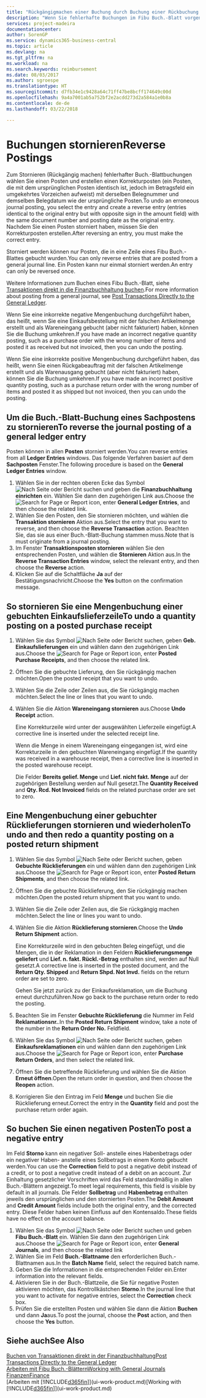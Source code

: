 ```yaml
---
title: "Rückgängigmachen einer Buchung durch Buchung einer Rückbuchung | Microsoft Docs"
description: "Wenn Sie fehlerhafte Buchungen im Fibu Buch.-Blatt vorgenommen haben, können Sie die Funktion verwenden, um die korrekte Buchung mit einem Protokoll zu stornieren."
services: project-madeira
documentationcenter: 
author: SorenGP
ms.service: dynamics365-business-central
ms.topic: article
ms.devlang: na
ms.tgt_pltfrm: na
ms.workload: na
ms.search.keywords: reimbursement
ms.date: 08/03/2017
ms.author: sgroespe
ms.translationtype: HT
ms.sourcegitcommit: d7fb34e1c9428a64c71ff47be8bcff174649c00d
ms.openlocfilehash: 9a4a7001ab5a752bf2e2acdd273d2a584a1e0b8a
ms.contentlocale: de-de
ms.lasthandoff: 03/22/2018

---
```

# <a name="reverse-postings"></a><span data-ttu-id="87019-103">Buchungen stornieren</span><span class="sxs-lookup"><span data-stu-id="87019-103">Reverse Postings</span></span>
<span data-ttu-id="87019-104">Zum Stornieren (Rückgängig machen) fehlerhafter Buch.-Blattbuchungen wählen Sie einen Posten und erstellen einen Korrekturposten (ein Posten, die mit dem ursprünglichen Posten identisch ist, jedoch im Betragsfeld ein umgekehrtes Vorzeichen aufweist) mit derselben Belegnummer und demselben Belegdatum wie der ursprüngliche Posten.</span><span class="sxs-lookup"><span data-stu-id="87019-104">To undo an erroneous journal posting, you select the entry and create a reverse entry (entries identical to the original entry but with opposite sign in the amount field) with the same document number and posting date as the original entry.</span></span> <span data-ttu-id="87019-105">Nachdem Sie einen Posten storniert haben, müssen Sie den Korrekturposten erstellen.</span><span class="sxs-lookup"><span data-stu-id="87019-105">After reversing an entry, you must make the correct entry.</span></span>

<span data-ttu-id="87019-106">Storniert werden können nur Posten, die in eine Zeile eines Fibu Buch.-Blattes gebucht wurden.</span><span class="sxs-lookup"><span data-stu-id="87019-106">You can only reverse entries that are posted from a general journal line.</span></span> <span data-ttu-id="87019-107">Ein Posten kann nur einmal storniert werden.</span><span class="sxs-lookup"><span data-stu-id="87019-107">An entry can only be reversed once.</span></span>

<span data-ttu-id="87019-108">Weitere Informationen zum Buchen eines Fibu Buch.-Blatt, siehe [Transaktionen direkt in die Finanzbuchhaltung buchen](finance-how-post-transactions-directly.md).</span><span class="sxs-lookup"><span data-stu-id="87019-108">For more information about posting from a general journal, see [Post Transactions Directly to the General Ledger](finance-how-post-transactions-directly.md).</span></span>

<span data-ttu-id="87019-109">Wenn Sie eine inkorrekte negative Mengenbuchung durchgeführt haben, das heißt, wenn Sie eine Einkaufsbestellung mit der falschen Artikelmenge erstellt und als Wareneingang gebucht (aber nicht fakturiert) haben, können Sie die Buchung umkehren.</span><span class="sxs-lookup"><span data-stu-id="87019-109">If you have made an incorrect negative quantity posting, such as a purchase order with the wrong number of items and posted it as received but not invoiced, then you can undo the posting.</span></span>

<span data-ttu-id="87019-110">Wenn Sie eine inkorrekte positive Mengenbuchung durchgeführt haben, das heißt, wenn Sie einen Rückgabeauftrag mit der falschen Artikelmenge erstellt und als Warenausgang gebucht (aber nicht fakturiert) haben, können Sie die Buchung umkehren.</span><span class="sxs-lookup"><span data-stu-id="87019-110">If you have made an incorrect positive quantity posting, such as a purchase return order with the wrong number of items and posted it as shipped but not invoiced, then you can undo the posting.</span></span>   

## <a name="to-reverse-the-journal-posting-of-a-general-ledger-entry"></a><span data-ttu-id="87019-111">Um die Buch.-Blatt-Buchung eines Sachpostens zu stornieren</span><span class="sxs-lookup"><span data-stu-id="87019-111">To reverse the journal posting of a general ledger entry</span></span>
<span data-ttu-id="87019-112">Posten können in allen **Posten** storniert werden.</span><span class="sxs-lookup"><span data-stu-id="87019-112">You can reverse entries from all **Ledger Entries** windows.</span></span> <span data-ttu-id="87019-113">Das folgende Verfahren basiert auf dem **Sachposten** Fenster.</span><span class="sxs-lookup"><span data-stu-id="87019-113">The following procedure is based on the **General Ledger Entries** window.</span></span>
1. <span data-ttu-id="87019-114">Wählen Sie in der rechten oberen Ecke das Symbol ![Nach Seite oder Bericht suchen](media/ui-search/search_small.png "Nach Seite oder Bericht suchen") und geben die **Finanzbuchhaltung einrichten** ein. Wählen Sie dann den zugehörigen Link aus.</span><span class="sxs-lookup"><span data-stu-id="87019-114">Choose the ![Search for Page or Report](media/ui-search/search_small.png "Search for Page or Report icon") icon, enter **General Ledger Entries**, and then choose the related link.</span></span>
2. <span data-ttu-id="87019-115">Wählen Sie den Posten, den Sie stornieren möchten, und wählen die **Transaktion stornieren** Aktion aus.</span><span class="sxs-lookup"><span data-stu-id="87019-115">Select the entry that you want to reverse, and then choose the **Reverse Transaction** action.</span></span> <span data-ttu-id="87019-116">Beachten Sie, das sie aus einer Buch.-Blatt-Buchung stammen muss.</span><span class="sxs-lookup"><span data-stu-id="87019-116">Note that is must originate from a journal posting.</span></span>
3. <span data-ttu-id="87019-117">Im Fenster **Transaktionsposten stornieren** wählen Sie den entsprechenden Posten, und wählen die **Stornieren** Aktion aus.</span><span class="sxs-lookup"><span data-stu-id="87019-117">In the **Reverse Transaction Entries** window, select the relevant entry, and then choose the **Reverse** action.</span></span>
4. <span data-ttu-id="87019-118">Klicken Sie auf die Schaltfläche **Ja** auf der Bestätigungsnachricht.</span><span class="sxs-lookup"><span data-stu-id="87019-118">Choose the **Yes** button on the confirmation message.</span></span>

## <a name="to-undo-a-quantity-posting-on-a-posted-purchase-receipt"></a><span data-ttu-id="87019-119">So stornieren Sie eine Mengenbuchung einer gebuchten Einkaufslieferzeile</span><span class="sxs-lookup"><span data-stu-id="87019-119">To undo a quantity posting on a posted purchase receipt</span></span>  

1.  <span data-ttu-id="87019-120">Wählen Sie das Symbol ![Nach Seite oder Bericht suchen](media/ui-search/search_small.png "Symbol Nach Seite oder Bericht suchen"), geben **Geb. Einkaufslieferungen** ein und wählen dann den zugehörigen Link aus.</span><span class="sxs-lookup"><span data-stu-id="87019-120">Choose the ![Search for Page or Report](media/ui-search/search_small.png "Search for Page or Report icon") icon, enter **Posted Purchase Receipts**, and then choose the related link.</span></span>  
2.  <span data-ttu-id="87019-121">Öffnen Sie die gebuchte Lieferung, den Sie rückgängig machen möchten.</span><span class="sxs-lookup"><span data-stu-id="87019-121">Open the posted receipt that you want to undo.</span></span>  
3.  <span data-ttu-id="87019-122">Wählen Sie die Zeile oder Zeilen aus, die Sie rückgängig machen möchten.</span><span class="sxs-lookup"><span data-stu-id="87019-122">Select the line or lines that you want to undo.</span></span>  
4.  <span data-ttu-id="87019-123">Wählen Sie die Aktion **Wareneingang stornieren** aus.</span><span class="sxs-lookup"><span data-stu-id="87019-123">Choose **Undo Receipt** action.</span></span>

    <span data-ttu-id="87019-124">Eine Korrekturzeile wird unter der ausgewählten Lieferzeile eingefügt.</span><span class="sxs-lookup"><span data-stu-id="87019-124">A corrective line is inserted under the selected receipt line.</span></span>  

    <span data-ttu-id="87019-125">Wenn die Menge in einem Wareneingang eingegangen ist, wird eine Korrekturzeile in den gebuchten Wareneingang eingefügt.</span><span class="sxs-lookup"><span data-stu-id="87019-125">If the quantity was received in a warehouse receipt, then a corrective line is inserted in the posted warehouse receipt.</span></span>  

    <span data-ttu-id="87019-126">Die Felder **Bereits gelief. Menge** und **Lief. nicht fakt. Menge** auf der zugehörigen Bestellung werden auf Null gesetzt.</span><span class="sxs-lookup"><span data-stu-id="87019-126">The **Quantity Received** and **Qty. Rcd. Not Invoiced** fields on the related purchase order are set to zero.</span></span>

## <a name="to-undo-and-then-redo-a-quantity-posting-on-a-posted-return-shipment"></a><span data-ttu-id="87019-127">Eine Mengenbuchung einer gebuchter Rücklieferungen stornieren und wiederholen</span><span class="sxs-lookup"><span data-stu-id="87019-127">To undo and then redo a quantity posting on a posted return shipment</span></span>

1.  <span data-ttu-id="87019-128">Wählen Sie das Symbol ![Nach Seite oder Bericht suchen](media/ui-search/search_small.png "Symbol Nach Seite oder Bericht suchen"), geben **Gebuchte Rücklieferungen** ein und wählen dann den zugehörigen Link aus.</span><span class="sxs-lookup"><span data-stu-id="87019-128">Choose the ![Search for Page or Report](media/ui-search/search_small.png "Search for Page or Report icon") icon, enter **Posted Return Shipments**, and then choose the related link.</span></span>  
2.  <span data-ttu-id="87019-129">Öffnen Sie die gebuchte Rücklieferung, den Sie rückgängig machen möchten.</span><span class="sxs-lookup"><span data-stu-id="87019-129">Open the posted return shipment that you want to undo.</span></span>
3. <span data-ttu-id="87019-130">Wählen Sie die Zeile oder Zeilen aus, die Sie rückgängig machen möchten.</span><span class="sxs-lookup"><span data-stu-id="87019-130">Select the line or lines you want to undo.</span></span>  

4.  <span data-ttu-id="87019-131">Wählen Sie die Aktion **Rücklieferung stornieren**.</span><span class="sxs-lookup"><span data-stu-id="87019-131">Choose the **Undo Return Shipment** action.</span></span>  

    <span data-ttu-id="87019-132">Eine Korrekturzeile wird in den gebuchten Beleg eingefügt, und die Mengen, die in der Reklamation in den Feldern **Rücklieferungsmenge geliefert** und **Lief. n. fakt. Rückl.-Betrag** enthalten sind, werden auf Null gesetzt.</span><span class="sxs-lookup"><span data-stu-id="87019-132">A corrective line is inserted in the posted document, and the **Return Qty. Shipped** and **Return Shpd. Not Invd.** fields on the return order are set to zero.</span></span>  

    <span data-ttu-id="87019-133">Gehen Sie jetzt zurück zu der Einkaufsreklamation, um die Buchung erneut durchzuführen.</span><span class="sxs-lookup"><span data-stu-id="87019-133">Now go back to the purchase return order to redo the posting.</span></span>  

5.  <span data-ttu-id="87019-134">Beachten Sie im Fenster **Gebuchte Rücklieferung** die Nummer im Feld **Reklamationsnr.**.</span><span class="sxs-lookup"><span data-stu-id="87019-134">In the **Posted Return Shipment** window, take a note of the number in the **Return Order No.**</span></span> <span data-ttu-id="87019-135">Feld</span><span class="sxs-lookup"><span data-stu-id="87019-135">field.</span></span>  
6.  <span data-ttu-id="87019-136">Wählen Sie das Symbol ![Nach Seite oder Bericht suchen](media/ui-search/search_small.png "Symbol Nach Seite oder Bericht suchen"), geben **Einkaufsreklamationen** ein und wählen dann den zugehörigen Link aus.</span><span class="sxs-lookup"><span data-stu-id="87019-136">Choose the ![Search for Page or Report](media/ui-search/search_small.png "Search for Page or Report icon") icon, enter **Purchase Return Orders**, and then select the related link.</span></span>  
7.  <span data-ttu-id="87019-137">Öffnen Sie die betreffende Rücklieferung und wählen Sie die Aktion **Erneut öffnen**.</span><span class="sxs-lookup"><span data-stu-id="87019-137">Open the return order in question, and then choose the **Reopen** action.</span></span>  
8.  <span data-ttu-id="87019-138">Korrigieren Sie den Eintrag im Feld **Menge** und buchen Sie die Rücklieferung erneut.</span><span class="sxs-lookup"><span data-stu-id="87019-138">Correct the entry in the **Quantity** field and post the purchase return order again.</span></span>  

## <a name="to-post-a-negative-entry"></a><span data-ttu-id="87019-139">So buchen Sie einen negativen Posten</span><span class="sxs-lookup"><span data-stu-id="87019-139">To post a negative entry</span></span>  
<span data-ttu-id="87019-140">Im Feld **Storno** kann ein negativer Soll- anstelle eines Habenbetrags oder ein negativer Haben- anstelle eines Sollbetrags in einem Konto gebucht werden.</span><span class="sxs-lookup"><span data-stu-id="87019-140">You can use the **Correction** field to post a negative debit instead of a credit, or to post a negative credit instead of a debit on an account.</span></span> <span data-ttu-id="87019-141">Zur Einhaltung gesetzlicher Vorschriften wird das Feld standardmäßig in allen Buch.-Blättern angezeigt.</span><span class="sxs-lookup"><span data-stu-id="87019-141">To meet legal requirements, this field is visible by default in all journals.</span></span> <span data-ttu-id="87019-142">Die Felder **Sollbetrag** und **Habenbetrag** enthalten jeweils den ursprünglichen und den stornierten Posten.</span><span class="sxs-lookup"><span data-stu-id="87019-142">The **Debit Amount** and **Credit Amount** fields include both the original entry, and the corrected entry.</span></span> <span data-ttu-id="87019-143">Diese Felder haben keinen Einfluss auf den Kontensaldo.</span><span class="sxs-lookup"><span data-stu-id="87019-143">These fields have no effect on the account balance.</span></span>  

1.  <span data-ttu-id="87019-144">Wählen Sie das Symbol ![Nach Seite oder Bericht suchen](media/ui-search/search_small.png "Nach Seite oder Bericht suchen") und geben **Fibu Buch.-Blatt** ein. Wählen Sie dann den zugehörigen Link aus.</span><span class="sxs-lookup"><span data-stu-id="87019-144">Choose the ![Search for Page or Report](media/ui-search/search_small.png "Search for Page or Report icon") icon, enter **General Journals**, and then choose the related link</span></span>  
2.  <span data-ttu-id="87019-145">Wählen Sie im Feld **Buch.-Blattname** den erforderlichen Buch.-Blattnamen aus.</span><span class="sxs-lookup"><span data-stu-id="87019-145">In the **Batch Name** field, select the required batch name.</span></span>  
3.  <span data-ttu-id="87019-146">Geben Sie die Informationen in die entsprechenden Felder ein.</span><span class="sxs-lookup"><span data-stu-id="87019-146">Enter information into the relevant fields.</span></span>  
4.  <span data-ttu-id="87019-147">Aktivieren Sie in der Buch.-Blattzeile, die Sie für negative Posten aktivieren möchten, das Kontrollkästchen **Storno**.</span><span class="sxs-lookup"><span data-stu-id="87019-147">In the journal line that you want to activate for negative entries, select the **Correction** check box.</span></span>  
5.  <span data-ttu-id="87019-148">Prüfen Sie die erstellten Posten und wählen Sie dann die Aktion **Buchen**  und dann **Ja**aus.</span><span class="sxs-lookup"><span data-stu-id="87019-148">To post the journal, choose the **Post** action, and then choose the **Yes** button.</span></span>

## <a name="see-also"></a><span data-ttu-id="87019-149">Siehe auch</span><span class="sxs-lookup"><span data-stu-id="87019-149">See Also</span></span>
[<span data-ttu-id="87019-150">Buchen von Transaktionen direkt in der Finanzbuchhaltung</span><span class="sxs-lookup"><span data-stu-id="87019-150">Post Transactions Directly to the General Ledger</span></span>](finance-how-post-transactions-directly.md)  
[<span data-ttu-id="87019-151">Arbeiten mit Fibu Buch.-Blättern</span><span class="sxs-lookup"><span data-stu-id="87019-151">Working with General Journals</span></span>](ui-work-general-journals.md)  
[<span data-ttu-id="87019-152">Finanzen</span><span class="sxs-lookup"><span data-stu-id="87019-152">Finance</span></span>](finance.md)  
<span data-ttu-id="87019-153">[Arbeiten mit [!INCLUDE[d365fin](includes/d365fin_md.md)]](ui-work-product.md)</span><span class="sxs-lookup"><span data-stu-id="87019-153">[Working with [!INCLUDE[d365fin](includes/d365fin_md.md)]](ui-work-product.md)</span></span>  

